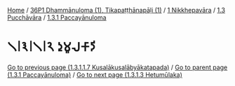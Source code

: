 
[Home](/) / [36P1 Dhammānuloma (1), Tikapaṭṭhānapāḷi (1)](../../../../36P1.md) / [1 Nikkhepavāra](../../../1.md) / [1.3 Pucchāvāra](../../1.3.md) / [1.3.1 Paccayānuloma](../1.3.1.md)

# 𑁧𑁇𑁩𑁇𑁧𑁇𑁨 𑀤𑀼𑀫𑀽𑀮𑀓𑀸𑀤𑀺

[Go to previous page (1.3.1.1.7 Kusalākusalābyākatapada)](1.3.1.1/1.3.1.1.7.md) / [Go to parent page (1.3.1 Paccayānuloma)](../1.3.1.md) / [Go to next page (1.3.1.3 Hetumūlaka)](1.3.1.3.md)


